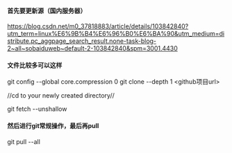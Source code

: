 #### 首先要更新源（国内服务器）
https://blog.csdn.net/m0_37818883/article/details/103842840?utm_term=linux%E6%9B%B4%E6%96%B0%E6%BA%90&utm_medium=distribute.pc_aggpage_search_result.none-task-blog-2~all~sobaiduweb~default-2-103842840&spm=3001.4430

#### 文件比较多可以这样
git config --global core.compression 0
git clone --depth 1 <github项目url>

//cd to your newly created directory//

git fetch --unshallow 
#### 然后进行git常规操作，最后再pull
git pull --all
